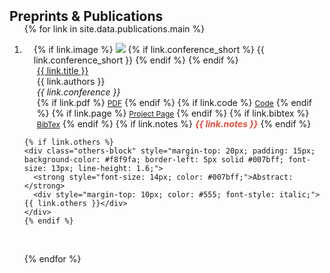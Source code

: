 <h2 id="publications" style="margin: 2px 0px -15px;">Preprints & Publications</h2>

<div class="publications">
  <ol class="bibliography">

  {% for link in site.data.publications.main %}

  <li>
    <div class="pub-row">
      <div class="col-sm-3 abbr" style="position: relative;padding-right: 15px;padding-left: 15px;">
        {% if link.image %} 
          <img src="{{ link.image }}" class="teaser img-fluid z-depth-1" style="width=100;height=40%">
          {% if link.conference_short %} 
            <abbr class="badge">{{ link.conference_short }}</abbr>
          {% endif %}
        {% endif %}
      </div>
      <div class="col-sm-9" style="position: relative;padding-right: 15px;padding-left: 20px;">
        <div class="title"><a href="{{ link.pdf }}">{{ link.title }}</a></div>
        <div class="author">{{ link.authors }}</div>
        <div class="periodical"><em>{{ link.conference }}</em></div>
        <div class="links">
          {% if link.pdf %} 
            <a href="{{ link.pdf }}" class="btn btn-sm z-depth-0" role="button" target="_blank" style="font-size:12px;">PDF</a>
          {% endif %}
          {% if link.code %} 
            <a href="{{ link.code }}" class="btn btn-sm z-depth-0" role="button" target="_blank" style="font-size:12px;">Code</a>
          {% endif %}
          {% if link.page %} 
            <a href="{{ link.page }}" class="btn btn-sm z-depth-0" role="button" target="_blank" style="font-size:12px;">Project Page</a>
          {% endif %}
          {% if link.bibtex %} 
            <a href="{{ link.bibtex }}" class="btn btn-sm z-depth-0" role="button" target="_blank" style="font-size:12px;">BibTex</a>
          {% endif %}
          {% if link.notes %} 
            <strong><i style="color:#e74d3c">{{ link.notes }}</i></strong>
          {% endif %}
        </div>
      </div>
    </div>
    <style>
      /* 打印时隐藏link.others部分 */
      @media print {
        .others-block {
          display: none;
        }
      }
    </style>

    {% if link.others %}
    <div class="others-block" style="margin-top: 20px; padding: 15px; background-color: #f8f9fa; border-left: 5px solid #007bff; font-size: 13px; line-height: 1.6;">
      <strong style="font-size: 14px; color: #007bff;">Abstract:</strong>
      <div style="margin-top: 10px; color: #555; font-style: italic;">{{ link.others }}</div>
    </div>
    {% endif %}
  </li>
  <br>

  {% endfor %}

  </ol>
</div>
